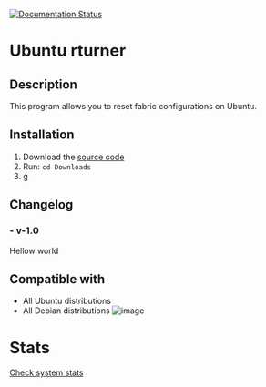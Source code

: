 [![Documentation Status](https://readthedocs.org/projects/skarlotastro/badge/?version=latest)](https://skarlotastro.readthedocs.io/es/latest/?badge=latest)

# Ubuntu rturner

## Description
This program allows you to reset fabric configurations on Ubuntu.

## Installation

1. Download the [source code](https://github.com/skarlotastro/SkarlotAstro/blob/main/app/skarlotastro.sh)
2. Run: ```cd Downloads```
3. g

## Changelog
### - v-1.0
Hellow world

## Compatible with
- All Ubuntu distributions
- All Debian distributions
![image](https://github.com/rturnerpy/rturner/assets/116662838/9b5f33f7-5423-405c-8f25-27649253b52f)

# Stats
[Check system stats](https://stats.uptimerobot.com/lMZ0kI1Y4w)
